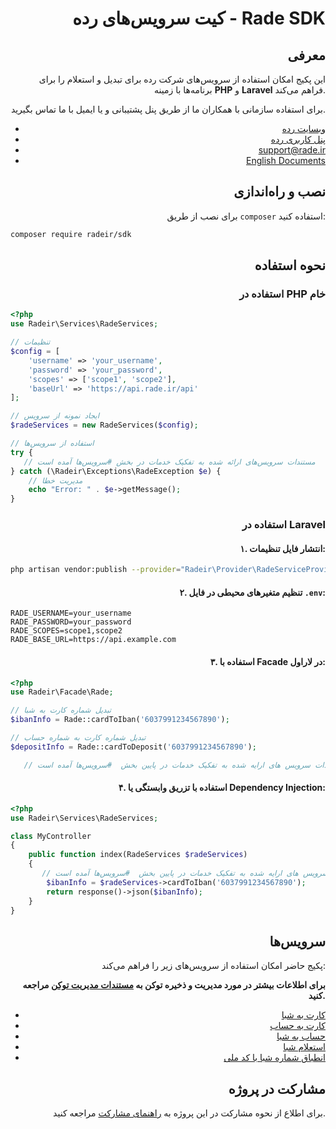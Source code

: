 <div align="right">

# کیت سرویس‌های رده - Rade SDK


## معرفی
این پکیج امکان استفاده از سرویس‌های شرکت رده برای تبدیل و استعلام را برای برنامه‌ها با زمینه **PHP** و **Laravel** فراهم می‌کند.

برای استفاده سازمانی با همکاران ما از طریق پنل پشتیبانی و یا ایمیل با ما تماس بگیرید.

-  [وبسایت رده](https://rade.ir)
- [پنل کاربری رده](https://my.rade.ir)
- [support@rade.ir](mailto:support@rade.ir)
- [English Documents](README.md)

## نصب و راه‌اندازی

برای نصب از طریق `composer` استفاده کنید:
</div>
<div align="left">

```bash
composer require radeir/sdk
```
</div>
<div align="right">

## نحوه استفاده

### استفاده در PHP خام

</div>
<div align="left">

```php
<?php
use Radeir\Services\RadeServices;

// تنظیمات
$config = [
    'username' => 'your_username',
    'password' => 'your_password',
    'scopes' => ['scope1', 'scope2'],
    'baseUrl' => 'https://api.rade.ir/api'
];

// ایجاد نمونه از سرویس
$radeServices = new RadeServices($config);

// استفاده از سرویس‌ها
try {
   // مستندات سرویس‌های ارائه شده به تفکیک خدمات در بخش #سرویس‌ها آمده است
} catch (\Radeir\Exceptions\RadeException $e) {
    // مدیریت خطا
    echo "Error: " . $e->getMessage();
}
```
</div>
<div align="right">

### استفاده در Laravel

#### ۱. انتشار فایل تنظیمات:

</div>
<div align="left">

```bash
php artisan vendor:publish --provider="Radeir\Provider\RadeServiceProvider"
```
</div>
<div align="right">

#### ۲. تنظیم متغیرهای محیطی در فایل `.env`:

</div>
<div align="left">


```
RADE_USERNAME=your_username
RADE_PASSWORD=your_password
RADE_SCOPES=scope1,scope2
RADE_BASE_URL=https://api.example.com
```
</div>
<div align="right">

#### ۳. استفاده با Facade در لاراول:
</div>
<div align="left">

```php
<?php
use Radeir\Facade\Rade;

// تبدیل شماره کارت به شبا
$ibanInfo = Rade::cardToIban('6037991234567890');

// تبدیل شماره کارت به شماره حساب
$depositInfo = Rade::cardToDeposit('6037991234567890');

   // مستندات سرویس های ارایه شده به تفکیک خدمات در پایین بخش  #سرویس‌ها آمده است

```
</div>
<div align="right">

#### ۴. استفاده با تزریق وابستگی یا Dependency Injection:
</div>
<div align="left">

```php
<?php
use Radeir\Services\RadeServices;

class MyController
{
    public function index(RadeServices $radeServices)
    {
       // مستندات سرویس های ارایه شده به تفکیک خدمات در پایین بخش  #سرویس‌ها آمده است
        $ibanInfo = $radeServices->cardToIban('6037991234567890');
        return response()->json($ibanInfo);
    }
}
```
</div>
<div align="right">

## سرویس‌ها

پکیج حاضر امکان استفاده از سرویس‌های زیر را فراهم می‌کند:

 **برای اطلاعات بیشتر در مورد مدیریت و ذخیره توکن به [مستندات مدیریت توکن](docs/fa/token-manager.md) مراجعه کنید.**

- [کارت به شبا](docs/fa/card-to-iban.md)
- [کارت به حساب](docs/fa/card-to-deposit.md)
- [حساب به شبا](docs/fa/deposit-to-iban.md)
- [استعلام شبا](docs/fa/iban-inquiry.md)
- [انطباق شماره شبا با کد ملی](docs/fa/iban-owner-verification.md)


## مشارکت در پروژه

برای اطلاع از نحوه مشارکت در این پروژه به [راهنمای مشارکت](docs/fa/contributing.md) مراجعه کنید.

</div>
